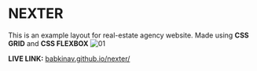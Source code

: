 # NEXTER

This is an example layout  for real-estate agency website. Made using **CSS GRID** and **CSS FLEXBOX** 
![01](https://user-images.githubusercontent.com/47148325/103990121-c57fbe80-51a1-11eb-9241-f2814ce81142.jpg)

**LIVE LINK:** [babkinav.github.io/nexter/](https://babkinav.github.io/Nexter/ )
